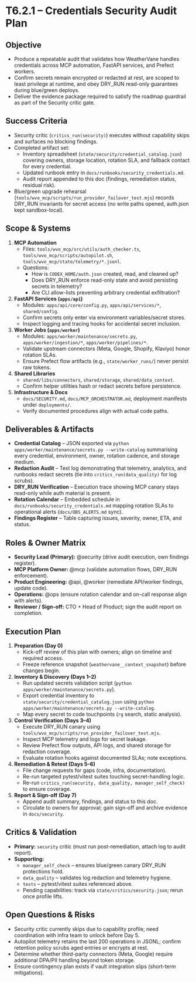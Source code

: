 # T6.2.1 – Credentials Security Audit Plan

## Objective
- Produce a repeatable audit that validates how WeatherVane handles credentials across
  MCP automation, FastAPI services, and Prefect workers.
- Confirm secrets remain encrypted or redacted at rest, are scoped to least privilege
  at runtime, and obey DRY_RUN read-only guarantees during blue/green deploys.
- Deliver the evidence package required to satisfy the roadmap guardrail as part of
  the Security critic gate.

## Success Criteria
- Security critic (`critics_run(security)`) executes without capability skips and
  surfaces no blocking findings.
- Completed artifact set:
  - Inventory spreadsheet (`state/security/credential_catalog.json`) covering owners,
    storage location, rotation SLA, and fallback contact for every credential.
  - Updated runbook entry in `docs/runbooks/security_credentials.md`.
  - Audit report appended to this doc (findings, remediation status, residual risk).
- Blue/green upgrade rehearsal (`tools/wvo_mcp/scripts/run_provider_failover_test.mjs`)
  records DRY_RUN invariants for secret access (no write paths opened, auth.json kept
  sandbox-local).

## Scope & Systems
1. **MCP Automation**
   - Files: `tools/wvo_mcp/src/utils/auth_checker.ts`, `tools/wvo_mcp/scripts/autopilot.sh`,
     `tools/wvo_mcp/state/telemetry/*.jsonl`.
   - Questions:
     - How is `CODEX_HOME/auth.json` created, read, and cleaned up?
     - Does DRY_RUN enforce read-only state and avoid persisting secrets in telemetry?
     - Are CLI allow-lists preventing arbitrary credential exfiltration?
2. **FastAPI Services (`apps/api`)**
   - Modules: `apps/api/core/config.py`, `apps/api/services/*`, `shared/config`.
   - Confirm secrets only enter via environment variables/secret stores.
   - Inspect logging and tracing hooks for accidental secret inclusion.
3. **Worker Jobs (`apps/worker`)**
   - Modules: `apps/worker/maintenance/secrets.py`, `apps/worker/ingestion/*`,
     `apps/worker/pipelines/*`.
   - Validate upstream connectors (Meta, Google, Shopify, Klaviyo) honor rotation SLAs.
   - Ensure Prefect flow artifacts (e.g., `state/worker_runs/`) never persist raw tokens.
4. **Shared Libraries**
   - `shared/libs/connectors`, `shared/storage`, `shared/data_context`.
   - Confirm helper utilities hash or redact secrets before persistence.
5. **Infrastructure & Docs**
   - `docs/SECURITY.md`, `docs/MCP_ORCHESTRATOR.md`, deployment manifests under
     `deployments/`.
   - Verify documented procedures align with actual code paths.

## Deliverables & Artifacts
- **Credential Catalog** – JSON exported via `python apps/worker/maintenance/secrets.py --write-catalog`
  summarising every credential, environment, owner, rotation cadence, and storage medium.
- **Redaction Audit** – Test log demonstrating that telemetry, analytics, and runbooks
  redact secrets (tie into `critics_run(data_quality)` for log scrubs).
- **DRY_RUN Verification** – Execution trace showing MCP canary stays read-only while
  auth material is present.
- **Rotation Calendar** – Embedded schedule in `docs/runbooks/security_credentials.md`
  mapping rotation SLAs to operational alerts (`docs/OBS_ALERTS.md` sync).
- **Findings Register** – Table capturing issues, severity, owner, ETA, and status.

## Roles & Owner Matrix
- **Security Lead (Primary):** @security (drive audit execution, own findings register).
- **MCP Platform Owner:** @mcp (validate automation flows, DRY_RUN enforcement).
- **Product Engineering:** @api, @worker (remediate API/worker findings, update code).
- **Operations:** @ops (ensure rotation calendar and on-call response align with alerts).
- **Reviewer / Sign-off:** CTO + Head of Product; sign the audit report on completion.

## Execution Plan
1. **Preparation (Day 0)**
   - Kick-off review of this plan with owners; align on timeline and required access.
   - Freeze reference snapshot (`weathervane__context_snapshot`) before changes begin.
2. **Inventory & Discovery (Days 1–2)**
   - Run updated secrets validation script (`python apps/worker/maintenance/secrets.py`).
   - Export credential inventory to `state/security/credential_catalog.json`
     using `python apps/worker/maintenance/secrets.py --write-catalog`.
   - Map every secret to code touchpoints (`rg` search, static analysis).
3. **Control Verification (Days 3–4)**
   - Execute DRY_RUN canary using `tools/wvo_mcp/scripts/run_provider_failover_test.mjs`.
   - Inspect MCP telemetry and logs for secret leakage.
   - Review Prefect flow outputs, API logs, and shared storage for redaction coverage.
   - Evaluate rotation hooks against documented SLAs; note exceptions.
4. **Remediation & Retest (Days 5–6)**
   - File change requests for gaps (code, infra, documentation).
   - Re-run targeted pytest/vitest suites touching secret-handling logic.
   - Re-run `critics_run(security, data_quality, manager_self_check)` to ensure coverage.
5. **Report & Sign-off (Day 7)**
   - Append audit summary, findings, and status to this doc.
   - Circulate to owners for approval; gain sign-off and archive evidence in `docs/security`.

## Critics & Validation
- **Primary:** `security` critic (must run post-remediation, attach log to audit report).
- **Supporting:**
  - `manager_self_check` – ensures blue/green canary DRY_RUN protections hold.
  - `data_quality` – validates log redaction and telemetry hygiene.
  - `tests` – pytest/vitest suites referenced above.
  - Pending capabilities: track via `state/critics/security.json`; rerun once profile lifts.

## Open Questions & Risks
- Security critic currently skips due to capability profile; need coordination with infra
  team to unlock before Day 5.
- Autopilot telemetry retains the last 200 operations in JSONL; confirm retention policy
  scrubs aged entries or encrypts at rest.
- Determine whether third-party connectors (Meta, Google) require additional DPA/PII
  handling beyond token storage.
- Ensure contingency plan exists if vault integration slips (short-term mitigations).
